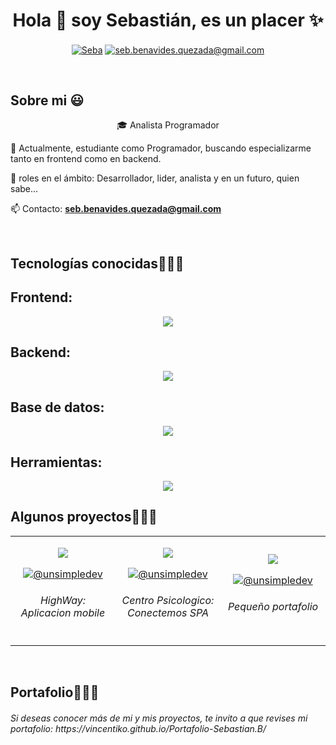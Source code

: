 <h1 align="center">Hola 👋  soy Sebastián, es un placer ✨ </h1> 

<p align="center">
<a href="https://www.linkedin.com/in/sebasti%C3%A1n-benavides-73a5b718b/" target="blank"><img align="center" src="https://img.shields.io/badge/LinkedIn-0077B5?style=for-the-badge&logo=linkedin&logoColor=white" alt="Seba"/></a>
<a href = "seb.benavides.quezada@gmail.com" target="blank"><img align="center" src="https://img.shields.io/badge/Gmail-D14836?style=for-the-badge&logo=gmail&logoColor=white" alt="seb.benavides.quezada@gmail.com"  /></a>

  </p>
<br>
<h2>Sobre mi 😃</h2>
<!--Intro start-->

<p align="center">
  🎓 Analista Programador
  
  🎥 Actualmente, estudiante como Programador, buscando especializarme tanto en frontend como en backend.
  
  📝 roles en el ámbito: Desarrollador, lider, analista y en un futuro, quien sabe...
  
  📫 Contacto: **seb.benavides.quezada@gmail.com**
</p>
<br>

<h2 >Tecnologías conocidas👨🏻‍💻</h2>
<!--tech stack icons-->
<h2 >Frontend:</h2>
<p align="center">
  <a href="https://skillicons.dev">
    <img src="https://skillicons.dev/icons?i=react,angular,line=12" />
  </a>
</p>
<h2 >Backend:</h2>
<p align="center">
  <a href="https://skillicons.dev">
    <img src="https://skillicons.dev/icons?i=javascript,typescript,python,nodejs,express,django,line=12" />
  </a>
</p>
<h2 >Base de datos:</h2>
<p align="center">
  <a href="https://skillicons.dev">
    <img src="https://skillicons.dev/icons?i=mongodb,firebase,mysql,line=12" />
  </a>
</p>
<h2 >Herramientas:</h2>
<p align="center">
  <a href="https://skillicons.dev">
    <img src="https://skillicons.dev/icons?i=css,html,vscode,postman,androidstudio,yarn,git,github,line=12" />
  </a>
</p>

<!-------------------------->
<div id="proyectos">
<h2 >Algunos proyectos👨🏻‍💻</h2>

<table align="center" >
<tr border="none">
  <td width="25%" align="center">
    <p align="center">
     <a href="https://skillicons.dev">
      <img src="https://skillicons.dev/icons?i=angular,androidstudio,line=12" align="center"/>
    </a>
    <p align="center">
      <a href="https://github.com/Ruben14f/HighWayDuocUc" target="blank"><img align="center" src="https://img.shields.io/badge/GitHub-100000?style=for-the-badge&logo=github&logoColor=white" alt="@unsimpledev" /></a>
    </p>
    <h6>HighWay: Aplicacion mobile<h6/>
</td>
<td width="25%" align="center">
    <p align="center">
     <a href="https://skillicons.dev">
      <img src="https://skillicons.dev/icons?i=python,django,html,css,line=12" align="center"/>
    </a>
    <p align="center">
      <a href="https://github.com/Vincentiko/Centro-Psicologico-Django" target="blank"><img align="center" src="https://img.shields.io/badge/GitHub-100000?style=for-the-badge&logo=github&logoColor=white" alt="@unsimpledev" /></a>
    </p>
    <h6>Centro Psicologico: Conectemos SPA<h6/>
</td>
  
<td width="25%" align="center">
    <p align="center">
     <a href="https://skillicons.dev">
      <img src="https://skillicons.dev/icons?i=html,css,line=12" align="center"/>
    </a>
    <p align="center">
      <a href="https://github.com/Ruben14f/HighWayDuocUc" target="blank"><img align="center" src="https://img.shields.io/badge/GitHub-100000?style=for-the-badge&logo=github&logoColor=white" alt="@unsimpledev" /></a>
    </p>
    <h6>Pequeño portafolio<h6/>
</td>

  
</tr>
</table>
  </div>
<br>


<!--- trophy (start) -->
<h2 >Portafolio👨🏻‍💻</h2>
<h6>Si deseas conocer más de mi y mis proyectos, te invito a que revises mi portafolio: https://vincentiko.github.io/Portafolio-Sebastian.B/<h6/>


        
<!--- stats (end) -->
